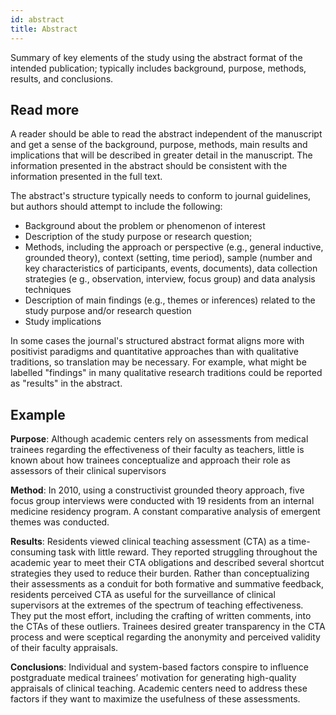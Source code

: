 ```yaml
---
id: abstract 
title: Abstract
---
```

Summary of key elements of the study using the abstract format of the intended publication; typically includes background, purpose, methods, results, and conclusions.

## Read more

A reader should be able to read the abstract independent of the manuscript and get a sense of the background, purpose, methods, main results and implications that will be described in greater detail in the manuscript. The information presented in the abstract should be consistent with the information presented in the full text.

The abstract's structure typically needs to conform to journal guidelines, but authors should attempt to include the following:

* Background about the problem or phenomenon of interest
* Description of the study purpose or research question;
* Methods, including the approach or perspective (e.g., general inductive, grounded theory), context (setting, time period), sample (number and key characteristics of participants, events, documents), data collection strategies (e g., observation, interview, focus group) and data analysis techniques
* Description of main findings (e.g., themes or inferences) related to the study purpose and/or research question
* Study implications

In some cases the journal's structured abstract format aligns more with positivist paradigms and quantitative approaches than with qualitative traditions, so translation may be necessary. For example, what might be labelled "findings" in many qualitative research traditions could be reported as "results" in the abstract.

## Example

__Purpose__: Although academic centers rely on assessments from medical trainees regarding the effectiveness of their faculty as teachers, little is known about how trainees conceptualize and approach their role as assessors of their clinical supervisors

__Method__: In 2010, using a constructivist grounded theory approach, five focus group interviews were conducted with 19 residents from an internal medicine residency program. A constant comparative analysis of emergent themes was conducted.

__Results__: Residents viewed clinical teaching assessment (CTA) as a time-consuming task with little reward. They reported struggling throughout the academic year to meet their CTA obligations and described several shortcut strategies they used to reduce their burden. Rather than conceptualizing their assessments as a conduit for both formative and summative feedback, residents perceived CTA as useful for the surveillance of clinical supervisors at the extremes of the spectrum of teaching effectiveness. They put the most effort, including the crafting of written comments, into the CTAs of these outliers. Trainees desired greater transparency in the CTA process and were sceptical regarding the anonymity and perceived validity of their faculty appraisals.

__Conclusions__: Individual and system-based factors conspire to influence postgraduate medical trainees’ motivation for generating high-quality appraisals of clinical teaching. Academic centers need to address these factors if they want to maximize the usefulness of these assessments.

